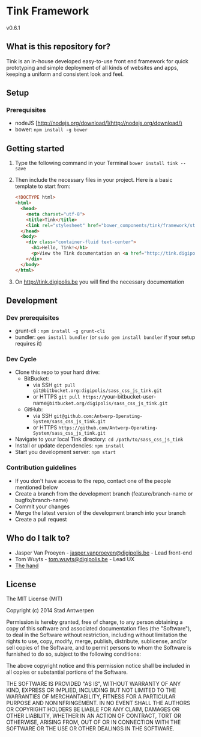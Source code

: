 # Tink Framework

v0.6.1

## What is this repository for?

Tink is an in-house developed easy-to-use front end framework for quick prototyping and simple deployment of all kinds of websites and apps, keeping a uniform and consistent look and feel.

## Setup

### Prerequisites

* nodeJS [http://nodejs.org/download/](http://nodejs.org/download/)
* bower: `npm install -g bower`

## Getting started

1. Type the following command in your Terminal
   `bower install tink --save`

2. Then include the necessary files in your project. Here is a basic template to start from:
   ```html
   <!DOCTYPE html>
   <html>
     <head>
       <meta charset="utf-8">
       <title>Tink</title>
       <link rel="stylesheet" href="bower_components/tink/framework/styles/tink.min.css">
     </head>
     <body>
       <div class="container-fluid text-center">
         <h1>Hello, Tink!</h1>
         <p>View the Tink documentation on <a href="http://tink.digipolis.be">http://tink.digipolis.be</a></p>
       </div>
     </body>
   </html>
   ```

3. On http://tink.digipolis.be you will find the necessary documentation

## Development

### Dev prerequisites

* grunt-cli : `npm install -g grunt-cli`
* bundler: `gem install bundler` (or `sudo gem install bundler` if your setup requires it)

### Dev Cycle

* Clone this repo to your hard drive:
  * BitBucket:
    * via SSH `git pull git@bitbucket.org:digipolis/sass_css_js_tink.git`
    * or HTTPS `git pull https://`your-bitbucket-user-name`@bitbucket.org/digipolis/sass_css_js_tink.git`
  * GitHub:
    * via SSH `git@github.com:Antwerp-Operating-System/sass_css_js_tink.git`
    * or HTTPS `https://github.com/Antwerp-Operating-System/sass_css_js_tink.git`
* Navigate to your local Tink directory: `cd /path/to/sass_css_js_tink`
* Install or update dependencies: `npm install`
* Start you development server: `npm start`

### Contribution guidelines

* If you don't have access to the repo, contact one of the people mentioned below
* Create a branch from the development branch (feature/branch-name or bugfix/branch-name)
* Commit your changes
* Merge the latest version of the development branch into your branch
* Create a pull request

## Who do I talk to?

* Jasper Van Proeyen - jasper.vanproeyen@digipolis.be - Lead front-end
* Tom Wuyts - tom.wuyts@digipolis.be - Lead UX
* [The hand](https://www.youtube.com/watch?v=_O-QqC9yM28)

## License

The MIT License (MIT)

Copyright (c) 2014 Stad Antwerpen

Permission is hereby granted, free of charge, to any person obtaining a copy
of this software and associated documentation files (the "Software"), to deal
in the Software without restriction, including without limitation the rights
to use, copy, modify, merge, publish, distribute, sublicense, and/or sell
copies of the Software, and to permit persons to whom the Software is
furnished to do so, subject to the following conditions:

The above copyright notice and this permission notice shall be included in all
copies or substantial portions of the Software.

THE SOFTWARE IS PROVIDED "AS IS", WITHOUT WARRANTY OF ANY KIND, EXPRESS OR
IMPLIED, INCLUDING BUT NOT LIMITED TO THE WARRANTIES OF MERCHANTABILITY,
FITNESS FOR A PARTICULAR PURPOSE AND NONINFRINGEMENT. IN NO EVENT SHALL THE
AUTHORS OR COPYRIGHT HOLDERS BE LIABLE FOR ANY CLAIM, DAMAGES OR OTHER
LIABILITY, WHETHER IN AN ACTION OF CONTRACT, TORT OR OTHERWISE, ARISING FROM,
OUT OF OR IN CONNECTION WITH THE SOFTWARE OR THE USE OR OTHER DEALINGS IN THE
SOFTWARE.
